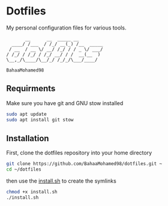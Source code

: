# Dotfiles

My personal configuration files for various tools.

```
       __      __  _____ __
  ____/ /___  / /_/ __(_) /__  _____
 / __  / __ \/ __/ /_/ / / _ \/ ___/
/ /_/ / /_/ / /_/ __/ / /  __(__  )
\__,_/\____/\__/_/ /_/_/\___/____/

BahaaMohamed98
```

## Requirments

Make sure you have git and GNU stow installed

```sh
sudo apt update
sudo apt install git stow
```

## Installation

First, clone the dotfiles repository into your home directory

```sh
git clone https://github.com/BahaaMohamed98/dotfiles.git ~
cd ~/dotfiles
```

then use the [install.sh](install.sh) to create the symlinks

```sh
chmod +x install.sh 
./install.sh
```
